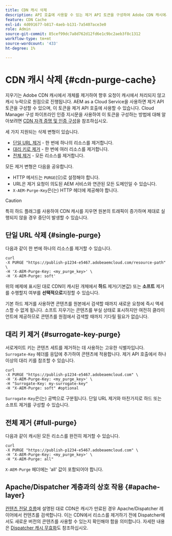 ```yaml
---
title: CDN 캐시 삭제
description: API 호출에 사용할 수 있는 제거 API 토큰을 구성하여 Adobe CDN 캐시에서 캐시된 개체를 제거하는 방법을 알아봅니다.
feature: CDN Cache
exl-id: 4d091677-b817-4aeb-b131-7a5407ace3e0
role: Admin
source-git-commit: 85cef99dc7a8d762d12fd6e1c9bc2aeb3f8c1312
workflow-type: tm+mt
source-wordcount: '433'
ht-degree: 1%

---
```


# CDN 캐시 삭제 {#cdn-purge-cache}

지우기는 Adobe CDN 캐시에서 개체를 제거하여 향후 요청이 캐시에서 처리되지 않고 캐시 누락으로 원점으로 진행됩니다.
AEM as a Cloud Service을 사용하면 제거 API 토큰을 구성할 수 있으며, 이 토큰을 제거 API 호출에 사용할 수 있습니다. Cloud Manager 구성 파이프라인 인증 지시문을 사용하여 이 토큰을 구성하는 방법에 대해 알아보려면 [CDN 자격 증명 및 인증 구성](/help/implementing/dispatcher/cdn-credentials-authentication.md#purge-API-token)을 참조하십시오.

세 가지 지원되는 삭제 변형이 있습니다.

* [단일 URL 제거](#single-purge) - 한 번에 하나의 리소스를 제거합니다.
* [대리 키로 제거](#surrogate-key-purge) - 한 번에 여러 리소스를 제거합니다.
* [전체 제거](#full-purge) - 모든 리소스를 제거합니다.

모든 제거 변형은 다음을 공유합니다.

* HTTP 메서드는 `PURGE`(으)로 설정해야 합니다.
* URL은 제거 요청이 의도된 AEM 서비스와 연관된 모든 도메인일 수 있습니다.
* `X-AEM-Purge-Key`은(는) HTTP 헤더에 제공해야 합니다.

>[!CAUTION]
>특히 하드 플래그를 사용하여 CDN 캐시를 지우면 원본의 트래픽이 증가하며 제대로 실행되지 않을 경우 중단이 발생할 수 있습니다.

## 단일 URL 삭제 {#single-purge}

다음과 같이 한 번에 하나의 리소스를 제거할 수 있습니다.

```
curl
-X PURGE "https://publish-p1234-e5467.adobeaemcloud.com/resource-path" \
-H 'X-AEM-Purge-Key: <my_purge_key>' \
-H 'X-AEM-Purge: soft'
```

위의 예제에 표시된 대로 CDN이 캐시된 개체에서 **하드** 제거(기본값) 또는 **소프트** 제거를 수행할지 여부를 **선택적으로**&#x200B;지정할 수 있습니다.

기본 하드 제거를 사용하면 콘텐츠를 원본에서 검색할 때까지 새로운 요청에 즉시 액세스할 수 없게 됩니다. 소프트 지우기는 콘텐츠를 부실 상태로 표시하지만 여전히 클라이언트에 제공하므로 콘텐츠를 원점에서 검색할 때까지 기다릴 필요가 없습니다.

## 대리 키 제거 {#surrogate-key-purge}

서로게이트 키는 콘텐츠 세트를 제거하는 데 사용하는 고유한 식별자입니다. `Surrogate-Key` 헤더를 응답에 추가하여 콘텐츠에 적용합니다. 제거 API 호출에서 하나 이상의 대리 키를 참조할 수 있습니다.

```
curl
-X PURGE "https://publish-p1234-e5467.adobeaemcloud.com" \
-H 'X-AEM-Purge-Key: <my_purge_key>' \
-H "Surrogate-Key: my-surrogate-key"
-H "X-AEM-Purge: soft" #optional
```

`Surrogate-Key`은(는) 공백으로 구분됩니다. 단일 URL 제거와 마찬가지로 하드 또는 소프트 제거를 구성할 수 있습니다.

## 전체 제거 {#full-purge}

다음과 같이 캐시된 모든 리소스를 완전히 제거할 수 있습니다.

```
curl
-X PURGE "https://publish-p1234-e5467.adobeaemcloud.com" \
-H 'X-AEM-Purge-Key: <my_purge_key>' \
-H "X-AEM-Purge: all"
```

`X-AEM-Purge` 헤더에는 &#39;all&#39; 값이 포함되어야 합니다.

## Apache/Dispatcher 계층과의 상호 작용 {#apache-layer}

[컨텐츠 전달 흐름](/help/implementing/dispatcher/overview.md)에 설명된 대로 CDN은 캐시가 만료된 경우 Apache/Dispatcher 레이어에서 컨텐츠를 검색합니다. 이는 CDN에서 리소스를 제거하기 전에 Dispatcher에서도 새로운 버전의 콘텐츠를 사용할 수 있는지 확인해야 함을 의미합니다. 자세한 내용은 [Dispatcher 캐시 무효화](/help/implementing/dispatcher/caching.md#disp)도 참조하십시오.
